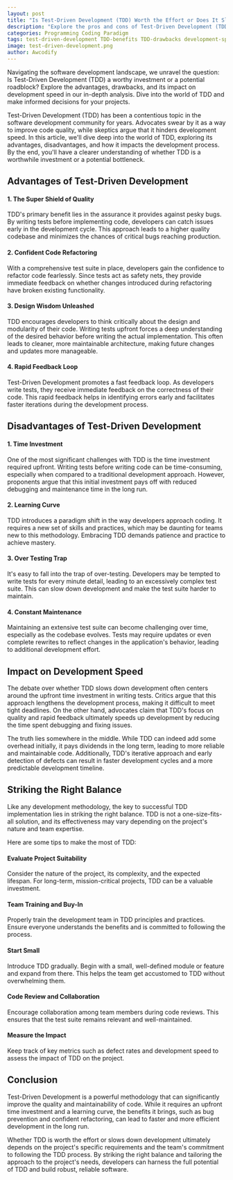 ```yaml
---
layout: post
title: "Is Test-Driven Development (TDD) Worth the Effort or Does It Slow Down Development?"
description: "Explore the pros and cons of Test-Driven Development (TDD) and its impact on development speed. Learn whether TDD is worth the effort or if it potentially slows down software development"
categories: Programming Coding Paradigm
tags: test-driven-development TDD-benefits TDD-drawbacks development-speed code-quality software-engineering agile-methodologies software-testing coding software engineering bestpractice
image: test-driven-development.png
author: Awcodify
---
```

Navigating the software development landscape, we unravel the question: Is Test-Driven Development (TDD) a worthy investment or a potential roadblock? Explore the advantages, drawbacks, and its impact on development speed in our in-depth analysis. Dive into the world of TDD and make informed decisions for your projects.
<!--more-->
Test-Driven Development (TDD) has been a contentious topic in the software development community for years. Advocates swear by it as a way to improve code quality, while skeptics argue that it hinders development speed. In this article, we'll dive deep into the world of TDD, exploring its advantages, disadvantages, and how it impacts the development process. By the end, you'll have a clearer understanding of whether TDD is a worthwhile investment or a potential bottleneck.

## Advantages of Test-Driven Development

#### 1.  The Super Shield of Quality
TDD's primary benefit lies in the assurance it provides against pesky bugs. By writing tests before implementing code, developers can catch issues early in the development cycle. This approach leads to a higher quality codebase and minimizes the chances of critical bugs reaching production.

#### 2. Confident Code Refactoring
With a comprehensive test suite in place, developers gain the confidence to refactor code fearlessly. Since tests act as safety nets, they provide immediate feedback on whether changes introduced during refactoring have broken existing functionality.

#### 3. Design Wisdom Unleashed
TDD encourages developers to think critically about the design and modularity of their code. Writing tests upfront forces a deep understanding of the desired behavior before writing the actual implementation. This often leads to cleaner, more maintainable architecture, making future changes and updates more manageable.

#### 4. Rapid Feedback Loop
Test-Driven Development promotes a fast feedback loop. As developers write tests, they receive immediate feedback on the correctness of their code. This rapid feedback helps in identifying errors early and facilitates faster iterations during the development process.

## Disadvantages of Test-Driven Development

#### 1. Time Investment
One of the most significant challenges with TDD is the time investment required upfront. Writing tests before writing code can be time-consuming, especially when compared to a traditional development approach. However, proponents argue that this initial investment pays off with reduced debugging and maintenance time in the long run.

#### 2. Learning Curve
TDD introduces a paradigm shift in the way developers approach coding. It requires a new set of skills and practices, which may be daunting for teams new to this methodology. Embracing TDD demands patience and practice to achieve mastery.

#### 3. Over Testing Trap
It's easy to fall into the trap of over-testing. Developers may be tempted to write tests for every minute detail, leading to an excessively complex test suite. This can slow down development and make the test suite harder to maintain.

#### 4. Constant Maintenance
Maintaining an extensive test suite can become challenging over time, especially as the codebase evolves. Tests may require updates or even complete rewrites to reflect changes in the application's behavior, leading to additional development effort.

## Impact on Development Speed

The debate over whether TDD slows down development often centers around the upfront time investment in writing tests. Critics argue that this approach lengthens the development process, making it difficult to meet tight deadlines. On the other hand, advocates claim that TDD's focus on quality and rapid feedback ultimately speeds up development by reducing the time spent debugging and fixing issues.

The truth lies somewhere in the middle. While TDD can indeed add some overhead initially, it pays dividends in the long term, leading to more reliable and maintainable code. Additionally, TDD's iterative approach and early detection of defects can result in faster development cycles and a more predictable development timeline.

## Striking the Right Balance

Like any development methodology, the key to successful TDD implementation lies in striking the right balance. TDD is not a one-size-fits-all solution, and its effectiveness may vary depending on the project's nature and team expertise.

Here are some tips to make the most of TDD:

#### Evaluate Project Suitability
Consider the nature of the project, its complexity, and the expected lifespan. For long-term, mission-critical projects, TDD can be a valuable investment.

#### Team Training and Buy-In
Properly train the development team in TDD principles and practices. Ensure everyone understands the benefits and is committed to following the process.

#### Start Small
Introduce TDD gradually. Begin with a small, well-defined module or feature and expand from there. This helps the team get accustomed to TDD without overwhelming them.

#### Code Review and Collaboration
Encourage collaboration among team members during code reviews. This ensures that the test suite remains relevant and well-maintained.

#### Measure the Impact
Keep track of key metrics such as defect rates and development speed to assess the impact of TDD on the project.

## Conclusion

Test-Driven Development is a powerful methodology that can significantly improve the quality and maintainability of code. While it requires an upfront time investment and a learning curve, the benefits it brings, such as bug prevention and confident refactoring, can lead to faster and more efficient development in the long run.

Whether TDD is worth the effort or slows down development ultimately depends on the project's specific requirements and the team's commitment to following the TDD process. By striking the right balance and tailoring the approach to the project's needs, developers can harness the full potential of TDD and build robust, reliable software.